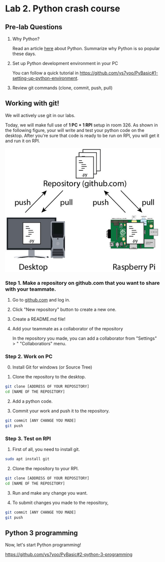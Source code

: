 # Lab 2. Python crash course

## Pre-lab Questions
1. Why Python?

   Read an article [here](https://stackoverflow.blog/2017/09/06/incredible-growth-python/) about Python.
   Summarize why Python is so popular these days.

2. Set up Python development environment in your PC

   You can follow a quick tutorial in https://github.com/ys7yoo/PyBasic#1-setting-up-python-environment.
   
3. Review git commands (clone, commit, push, pull)



## Working with git!

We will actively use git in our labs. 

Today, we will make full use of **1 PC + 1 RPI** setup in room 326.
As shown in the following figure, your will write and test your python code on the desktop. After you're sure that code is ready to be run on RPI, you will get it and run it on RPI.
    
![image of git setting](images/git.jpg)
    
### Step 1. Make a repository on github.com that you want to share with your teammate.

1. Go to [github.com](https://github.com) and log in. 

2. Click "New repository" button to create a new one. 

3. Create a README.md file!

4. Add your teammate as a collaborator of the repository

   In the repository you made, you can add a collaborator from "Settings" > " "Collaboratiors" menu.
   


### Step 2. Work on PC

0. Install Git for windows (or Source Tree)

1. Clone the repository to the desktop.

```bash
git clone [ADDRESS OF YOUR REPOSITORY]
cd [NAME OF THE REPOSITORY]
```

2. Add a python code.

3. Commit your work and push it to the repository.

```bash
git commit [ANY CHANGE YOU MADE]
git push
```

### Step 3. Test on RPI
1. First of all, you need to install git.

```bash
sudo apt install git
```

2. Clone the repository to your RPI.

```bash
git clone [ADDRESS OF YOUR REPOSITORY]
cd [NAME OF THE REPOSITORY]
```

3. Run and make any change you want.

4. To submit changes you made to the repository,

```bash
git commit [ANY CHANGE YOU MADE]
git push
```

## Python 3 programming

Now, let's start Python programming!

https://github.com/ys7yoo/PyBasic#2-python-3-programming
